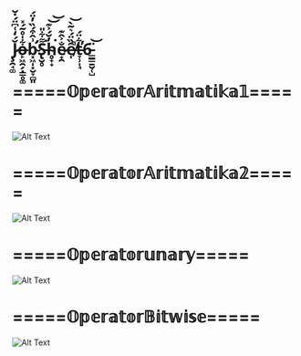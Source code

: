 # J̷̧̯̘͚̌́̒͑͆̈́̇̆o̶̙͖̯̗̣͇̥͚͋̍̊̃́̽b̴̛͓͖̩͓̮̞̻͈͗̂͒́̏̓̈́S̵̢̮̥͌͋̎͘h̴̥̟̟̓̆́͐͊͘͝͝e̷̟̯̐͐̂͊ȇ̸̩̏̈́͛̃̀̚͝t̶̞̹͎̘͋̈́̕6̵͇̳̱̮̜̺̈͝



# =====𝕆𝕡𝕖𝕣𝕒𝕥𝕠𝕣𝔸𝕣𝕚𝕥𝕞𝕒𝕥𝕚𝕜𝕒𝟙=====
![Alt Text](https://github.com/Syihabuddinsanni/JobSheet5/blob/master/Screenshot%20(14).png)



# =====𝕆𝕡𝕖𝕣𝕒𝕥𝕠𝕣𝔸𝕣𝕚𝕥𝕞𝕒𝕥𝕚𝕜𝕒𝟚=====
![Alt Text](https://github.com/Syihabuddinsanni/JobSheet5/blob/master/Screenshot%20(13).png)



# =====𝕆𝕡𝕖𝕣𝕒𝕥𝕠𝕣𝕦𝕟𝕒𝕣𝕪=====
![Alt Text](https://github.com/Syihabuddinsanni/JobSheet5/blob/master/Screenshot%20(16).png)



# =====𝕆𝕡𝕖𝕣𝕒𝕥𝕠𝕣𝔹𝕚𝕥𝕨𝕚𝕤𝕖=====
![Alt Text](https://github.com/Syihabuddinsanni/JobSheet5/blob/master/Screenshot%20(18).png)





